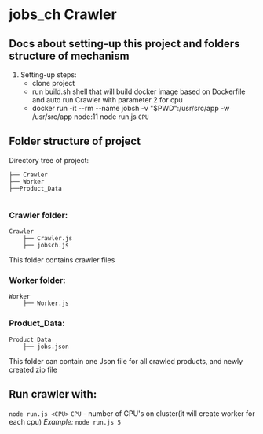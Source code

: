 # jobs_ch Crawler

## Docs about setting-up this project and folders structure of mechanism

1. Setting-up steps:
    - clone project
    - run build.sh shell that will build docker image based on Dockerfile and auto run Crawler with parameter 2 for cpu
    - docker run -it --rm --name jobsh -v "$PWD":/usr/src/app -w /usr/src/app node:11 node run.js `CPU`

## Folder structure of project

Directory tree of project:
```
├── Crawler
├── Worker
├──Product_Data


```

### Crawler folder:
```
Crawler
    ├── Crawler.js
    ├── jobsch.js

```

This folder contains crawler files

### Worker folder:
```
Worker
    ├── Worker.js

```

### Product_Data:
```
Product_Data
    ├── jobs.json

```

This folder can contain one Json file for all crawled products, and newly created zip file

## Run crawler with:
`node run.js <CPU>`
`CPU` - number of CPU's on cluster(it will create worker for each cpu)
*Example:*
`node run.js 5`

